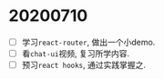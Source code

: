 # 20200710

- [ ] 学习`react-router`, 做出一个小demo.
- [ ] 看`chat-ui`视频, 复习所学内容.
- [ ] 预习`react hooks`, 通过实践掌握之.
